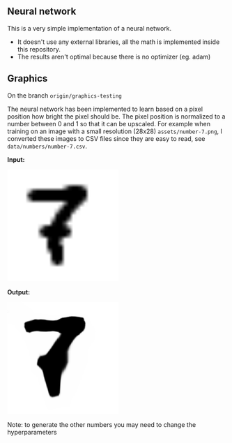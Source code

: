 ## Neural network

This is a very simple implementation of a neural network.

- It doesn't use any external libraries, all the math is implemented inside this repository.
- The results aren't optimal because there is no optimizer (eg. adam)

## Graphics

On the branch `origin/graphics-testing`

The neural network has been implemented to learn based on a pixel position how bright the pixel should be.
The pixel position is normalized to a number between 0 and 1 so that it can be upscaled.
For example when training on an image with a small resolution (28x28) `assets/number-7.png`,
I converted these images to CSV files since they are easy to read, see `data/numbers/number-7.csv`.

**Input:**

<img src="assets/number-7.png" width="256" height="256"/>


**Output:**

<img src="assets/high-res-7.png" width="256" height="256"/>


Note: to generate the other numbers you may need to change the hyperparameters